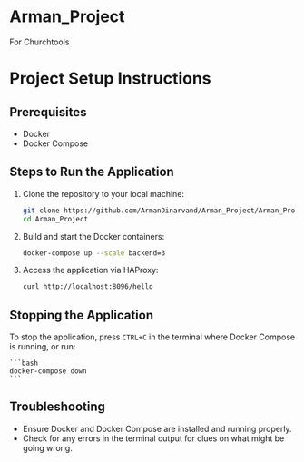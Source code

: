 # Arman_Project
For Churchtools
# Project Setup Instructions

## Prerequisites

- Docker
- Docker Compose

## Steps to Run the Application

1. Clone the repository to your local machine:

    ```bash
    git clone https://github.com/ArmanDinarvand/Arman_Project/Arman_Project.git
    cd Arman_Project
    ```

2. Build and start the Docker containers:

    ```bash
    docker-compose up --scale backend=3
    ```

3. Access the application via HAProxy:

    ```bash
    curl http://localhost:8096/hello
    ```

## Stopping the Application

To stop the application, press `CTRL+C` in the terminal where Docker Compose is running, or run:

    ```bash
    docker-compose down
    ```

## Troubleshooting

- Ensure Docker and Docker Compose are installed and running properly.
- Check for any errors in the terminal output for clues on what might be going wrong.
